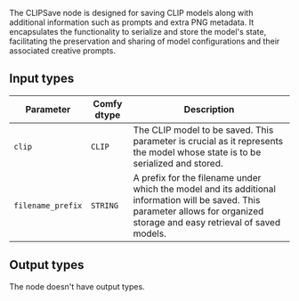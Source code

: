 The CLIPSave node is designed for saving CLIP models along with additional information such as prompts and extra PNG metadata. It encapsulates the functionality to serialize and store the model's state, facilitating the preservation and sharing of model configurations and their associated creative prompts.
## Input types

| Parameter | Comfy dtype | Description |
|-----------|-------------|-------------|
| `clip`    | `CLIP`      | The CLIP model to be saved. This parameter is crucial as it represents the model whose state is to be serialized and stored. |
| `filename_prefix` | `STRING` | A prefix for the filename under which the model and its additional information will be saved. This parameter allows for organized storage and easy retrieval of saved models. |

## Output types

The node doesn't have output types.
